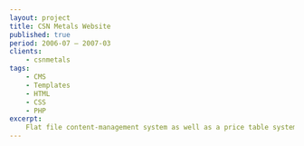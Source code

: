 ```yaml
---
layout: project
title: CSN Metals Website
published: true
period: 2006-07 – 2007-03
clients:
    - csnmetals
tags:
    - CMS
    - Templates
    - HTML
    - CSS
    - PHP
excerpt:
    Flat file content-management system as well as a price table system and templates for the company.
---
```

